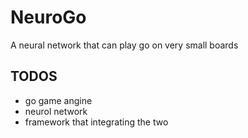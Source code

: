 NeuroGo
=======
A neural network that can play go on very small boards

TODOS
-----
  * go game angine
  * neurol network
  * framework that integrating the two
